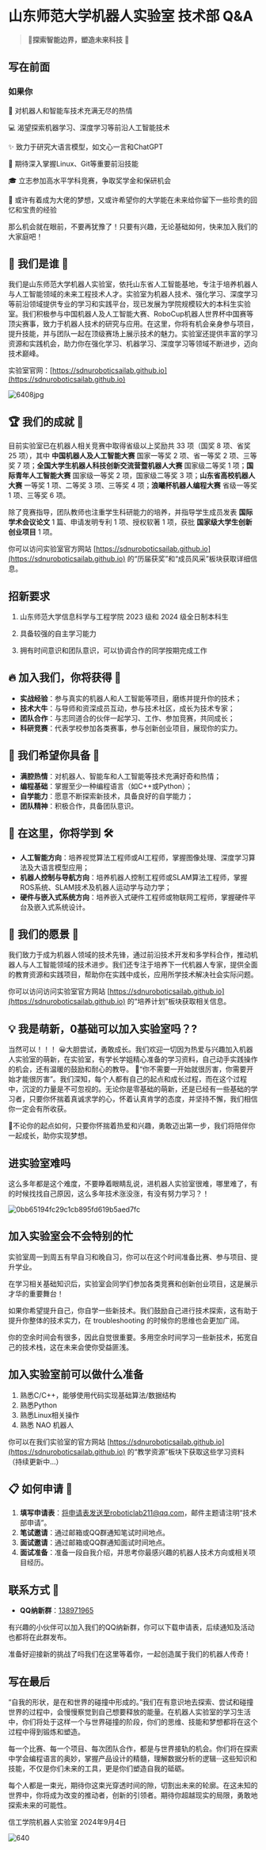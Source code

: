 # 山东师范大学机器人实验室 技术部 Q&A 

> 🥳**探索智能边界，塑造未来科技** 📣

## 写在前面

### 如果你

🤖 对机器人和智能车技术充满无尽的热情

💻︎ 渴望探索机器学习、深度学习等前沿人工智能技术

✨️ 致力于研究大语言模型，如文心一言和ChatGPT

🐧 期待深入掌握Linux、Git等重要前沿技能

🎓 立志参加高水平学科竞赛，争取奖学金和保研机会

📸 或许有着成为大佬的梦想，又或许希望你的大学能在未来给你留下一些珍贵的回忆和宝贵的经验

那么机会就在眼前，不要再犹豫了！只要有兴趣，无论基础如何，快来加入我们的大家庭吧！

## 🦾 我们是谁 🦿

我们是山东师范大学机器人实验室，依托山东省人工智能基地，专注于培养机器人与人工智能领域的未来工程技术人才。实验室为机器人技术、强化学习、深度学习等前沿领域提供专业的学习和实践平台，现已发展为学院规模较大的本科生实验室。我们积极参与中国机器人及人工智能大赛、RoboCup机器人世界杯中国赛等顶尖赛事，致力于机器人技术的研究与应用。在这里，你将有机会亲身参与项目，提升技能，并与团队一起在顶级赛场上展示技术的魅力。实验室还提供丰富的学习资源和实践机会，助力你在强化学习、机器学习、深度学习等领域不断进步，迈向技术巅峰。

实验室官网：[https://sdnuroboticsailab.github.io](https://sdnuroboticsailab.github.io)

![6408jpg](https://cfdn-img.hx-cn.top/file/ce9b24ffe85a0b108ba07.jpg)

## 🏆 我们的成就 🥇

目前实验室已在机器人相关竞赛中取得省级以上奖励共 33 项（国奖 8 项、省奖 25 项），其中 **中国机器人及人工智能大赛** 国家一等奖 2 项、省一等奖 2 项、三等奖 7 项；**全国大学生机器人科技创新交流营暨机器人大赛** 国家级二等奖 1 项；**国际青年人工智能大赛** 国家级一等奖 2 项，国家级二等奖 3 项；**山东省高校机器人大赛** 一等奖 1 项、二等奖 3 项、三等奖 4 项；**浪曦杯机器人编程大赛** 省级一等奖 1 项、三等奖 6 项。

除了竞赛指导，团队教师也注重学生科研能力的培养，并指导学生成员发表 **国际学术会议论文** 1 篇、申请发明专利 1 项、授权软著 1 项，获批 **国家级大学生创新创业项目** 1 项。

你可以访问实验室官方网站 [https://sdnuroboticsailab.github.io](https://sdnuroboticsailab.github.io) 的“历届获奖”和“成员风采”板块获取详细信息。

## 招新要求

1. 山东师范大学信息科学与工程学院 2023 级和 2024 级全日制本科生

2. 具备较强的自主学习能力

3. 拥有时间意识和团队意识，可以协调合作的同学按期完成工作

## 🔥 加入我们，你将获得 🌱

- **实战经验**：参与真实的机器人和人工智能等项目，磨练并提升你的技术；
- **技术大牛**：与导师和资深成员互动，参与技术社区，成长为技术专家；
- **团队合作**：与志同道合的伙伴一起学习、工作、参加竞赛，共同成长；
- **科研竞赛**：代表学校参加各类赛事，参与创新创业项目，展现你的实力。

## 🔑 我们希望你具备 🌟

- **满腔热情**：对机器人、智能车和人工智能等技术充满好奇和热情；
- **编程基础**：掌握至少一种编程语言（如C++或Python）；
- **自学能力**：愿意不断探索新技术，具备良好的自学能力；
- **团队精神**：积极合作，具备团队意识。

## 🔭 在这里，你将学到 🛠️

- **人工智能方向**：培养视觉算法工程师或AI工程师，掌握图像处理、深度学习算法及大语言模型应用；
- **机器人控制与导航方向**：培养机器人控制工程师或SLAM算法工程师，掌握ROS系统、SLAM技术及机器人运动学与动力学；
- **硬件与嵌入式系统方向**：培养嵌入式硬件工程师或物联网工程师，掌握硬件平台及嵌入式系统设计。

## 🌈 我们的愿景 💬

我们致力于成为机器人领域的技术先锋，通过前沿技术开发和多学科合作，推动机器人与人工智能领域的技术进步。我们还专注于培养下一代机器人专家，提供全面的教育资源和实践项目，帮助你在实践中成长，应用所学技术解决社会实际问题。

你可以访问访问实验室官方网站 [https://sdnuroboticsailab.github.io](https://sdnuroboticsailab.github.io) 的“培养计划”板块获取相关信息。

## 💡 我是萌新，0基础可以加入实验室吗？?

当然可以！！！
😀⼤胆尝试，勇敢成⻓。我们欢迎⼀切因为热爱与兴趣加⼊机器人实验室的萌新，在实验室，有学长学姐精心准备的学习资料，自己动手实践操作的机会，还有温暖的鼓励和耐心的教导。
🧐“你不需要一开始就很厉害，你需要开始才能很厉害”。我们深知，每个人都有自己的起点和成长过程，而在这个过程中，沉淀的力量是不可忽视的。无论你是零基础的萌新，还是已经有一些基础的学习者，只要你怀揣着真诚求学的心，怀着认真肯学的态度，并坚持不懈，我们相信你一定会有所收获。

🙌不论你的起点如何，只要你怀揣着热爱和兴趣，勇敢迈出第一步，我们将陪伴你一起成长，助你实现梦想。

## 进实验室难吗

这么多年都是这个难度，不要睁着眼睛乱说，进机器人实验室很难，哪里难了，有的时候找找自己原因，这么多年技术涨没涨，有没有努力学习？！

![0bb65194fc29c1cb895fd619b5aed7fc](https://cfdn-img.hx-cn.top/file/8fbfae1acdf2ff56c2292.png)

## 加入实验室会不会特别的忙

实验室周一到周五有早自习和晚自习，你可以在这个时间准备比赛、参与项目、提升学业。

在学习相关基础知识后，实验室会同学们参加各类竞赛和创新创业项目，这是展示才华的重要舞台！

如果你希望提升自己，你自学一些新技术。我们鼓励自己进行技术探索，这有助于提升你整体的技术实力，在 troubleshooting 的时候你的思维也会更加广阔。

你的空余时间会有很多，因此自觉很重要。多用空余时间学习一些新技术，拓宽自己的技术栈，这在未来会使你受益匪浅。

## 加入实验室前可以做什么准备

1. 熟悉C/C++，能够使用代码实现基础算法/数据结构
2. 熟悉Python
3. 熟悉Linux相关操作
4. 熟悉 NAO 机器人

你可以在我们实验室的官方网站 [https://sdnuroboticsailab.github.io](https://sdnuroboticsailab.github.io) 的“教学资源”板块下获取这些学习资料（持续更新中...）

## 📋 如何申请 🥰

1. **填写申请表**：将申请表发送至roboticlab211@qq.com，邮件主题请注明“技术部申请”。
2. **笔试邀请**：通过邮箱或QQ群通知笔试时间地点。
3. **面试邀请**：通过邮箱或QQ群通知面试时间地点。
4. **面试准备**：准备一段自我介绍，并思考你最感兴趣的机器人技术方向或相关项目经历。

## 联系方式 📧

- **QQ纳新群**：[138971965](https://qm.qq.com/cgi-bin/qm/qr?authKey=GmUpKoa5bYa7Dlo2cmBacb%2F5N2%2FEUGG52Loq6KztahH8bjoiIe1KQzr0jtglnBoN&k=7emH8rNrtXTDhdwsj3LNYY0gmL7i-QoM&noverify=0)

有兴趣的小伙伴可以加入我们的QQ纳新群，你可以下载申请表，后续通知及活动也都将在此群发布。

准备好迎接新的挑战了吗我们在这里等着你，一起创造属于我们的机器人传奇！

## 写在最后

“自我的形状，是在和世界的碰撞中形成的。”我们在有意识地去探索、尝试和碰撞世界的过程中，会慢慢察觉到自己想要释放的能量。在机器人实验室的学习生活中，你们将处于这样一个与世界碰撞的阶段，你们的思维、技能和梦想都将在这个过程中得到锻炼和塑造。

每一个比赛、每一个项目、每次团队合作，都是与世界接轨的机会。你们将在探索中学会编程语言的奥妙，掌握产品设计的精髓，理解数据分析的逻辑···这些知识和技能，不仅是你们未来的工具，更是你们塑造自我的砥砺。

每个人都是一束光，期待你这束光穿透时间的隙，切割出未来的轮廓。在这未知的世界中，你将成为改变的推动者，创新的引领者。期待你超越现实的局限，勇敢地探索未来的可能性。

信工学院机器人实验室
2024年9月4日

![640](https://cfdn-img.hx-cn.top/file/8aaa503f7280ccc20eaf5.jpg)